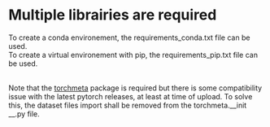 # Multiple librairies are required
To create a conda environement, the requirements_conda.txt file can be used.
<br>
To create a virtual environement with pip, the requirements_pip.txt file can be used.
<br>
<br>

Note that the [torchmeta](https://github.com/tristandeleu/pytorch-meta) package is required but there is some compatibility issue with the latest pytorch releases, at least at time of upload. To solve this, the dataset files import shall be removed from the torchmeta.__init __.py file. 